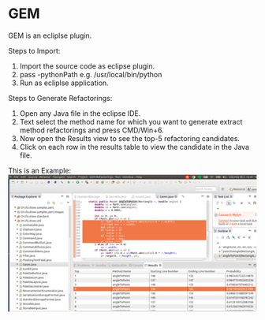 # GEM
GEM is an ecliplse plugin. 

Steps to Import:

1. Import the source code as eclipse plugin.
2. pass -pythonPath <path to your python installation location>
  e.g. /usr/local/bin/python
3. Run as ecliplse application.

Steps to Generate Refactorings:
1. Open any Java file in the eclipse IDE.
2. Text select the method name for which you want to generate extract method refactorings and press CMD/Win+6.
3. Now open the Results view to see the top-5 refactoring candidates. 
4. Click on each row in the results table to view the candidate in the Java file.

This is an Example:
![image](http://github.com/AishwaryaSivaraman/GEM/blob/master/images/Example.png)

